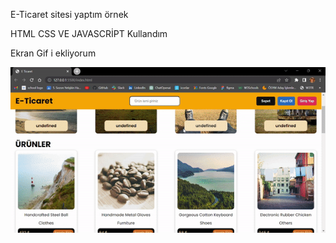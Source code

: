 E-Ticaret sitesi yaptım örnek

HTML CSS VE JAVASCRİPT Kullandım

Ekran Gif i ekliyorum

![](images/ticaret.gif)